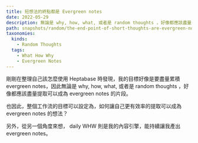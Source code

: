 ```yaml
---
title: 短想法的終點都是 Evergreen notes
date: 2022-05-29
description: 無論是 why, how, what, 或者是 random thoughts ，好像都應該盡量提取可以成為 evergreen notes 的片段。
path: snapshots/random/the-end-point-of-short-thoughts-are-evergreen-notes
taxonomies:
  kinds: 
    - Random Thoughts
  tags: 
    - What How Why
    - Evergreen Notes
---
```


剛剛在整理自己該怎麼使用 Heptabase 時發現，我的目標好像是要盡量累積 evergreen notes，因此無論是 why, how, what, 或者是 random thoughts ，好像都應該盡量提取可以成為 evergreen notes 的片段。

也因此，整個工作流的目標可以設定為，如何讓自己更有效率的提取可以成為 evergreen notes 的想法？

另外，從另一個角度來想， daily WHW 則是我的內容引擎，能持續讓我產出 evergreen notes。 